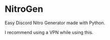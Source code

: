 # NitroGen
Easy Discord Nitro Generator made with Python.

I recommend using a VPN while using this.
